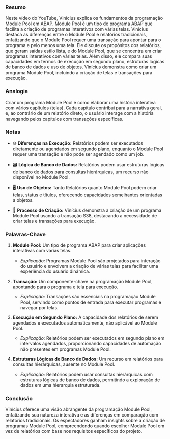 ### Resumo

Neste vídeo do YouTube, Vinícius explica os fundamentos da programação Module Pool em ABAP. Module Pool é um tipo de programa ABAP que facilita a criação de programas interativos com várias telas. Vinícius destaca as diferenças entre o Module Pool e relatórios tradicionais, enfatizando que o Module Pool requer uma transação para apontar para o programa e pelo menos uma tela. Ele discute os propósitos dos relatórios, que geram saídas estilo lista, e do Module Pool, que se concentra em criar programas interativos com várias telas. Além disso, ele compara suas capacidades em termos de execução em segundo plano, estruturas lógicas de banco de dados e uso de objetos. Vinícius demonstra como criar um programa Module Pool, incluindo a criação de telas e transações para execução.

### Analogia

Criar um programa Module Pool é como elaborar uma história interativa com vários capítulos (telas). Cada capítulo contribui para a narrativa geral, e, ao contrário de um relatório direto, o usuário interage com a história navegando pelos capítulos com transações específicas.

### Notas

- 🌐 **Diferenças na Execução:** Relatórios podem ser executados diretamente ou agendados em segundo plano, enquanto o Module Pool requer uma transação e não pode ser agendado como um job.

- 🗃️ **Lógica de Banco de Dados:** Relatórios podem usar estruturas lógicas de banco de dados para consultas hierárquicas, um recurso não disponível no Module Pool.

- 🖥️ **Uso de Objetos:** Tanto Relatórios quanto Module Pool podem criar telas, status e títulos, oferecendo capacidades semelhantes orientadas a objetos.

- 🧾 **Processo de Criação:** Vinícius demonstra a criação de um programa Module Pool usando a transação S38, destacando a necessidade de criar telas e transações para execução.

### Palavras-Chave

1. **Module Pool:** Um tipo de programa ABAP para criar aplicações interativas com várias telas.
   - *Explicação:* Programas Module Pool são projetados para interação do usuário e envolvem a criação de várias telas para facilitar uma experiência do usuário dinâmica.

2. **Transação:** Um componente-chave na programação Module Pool, apontando para o programa e tela para execução.
   - *Explicação:* Transações são essenciais na programação Module Pool, servindo como pontos de entrada para executar programas e navegar por telas.

3. **Execução em Segundo Plano:** A capacidade dos relatórios de serem agendados e executados automaticamente, não aplicável ao Module Pool.
   - *Explicação:* Relatórios podem ser executados em segundo plano em intervalos agendados, proporcionando capacidades de automação não presentes em programas Module Pool.

4. **Estruturas Lógicas de Banco de Dados:** Um recurso em relatórios para consultas hierárquicas, ausente no Module Pool.
   - *Explicação:* Relatórios podem usar consultas hierárquicas com estruturas lógicas de banco de dados, permitindo a exploração de dados em uma hierarquia estruturada.

### Conclusão

Vinícius oferece uma visão abrangente da programação Module Pool, enfatizando sua natureza interativa e as diferenças em comparação com relatórios tradicionais. Os espectadores ganham insights sobre a criação de programas Module Pool, compreendendo quando escolher Module Pool em vez de relatórios com base nos requisitos específicos do projeto.
